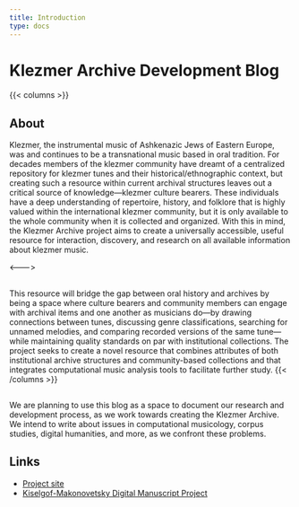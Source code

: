 ```yaml
---
title: Introduction
type: docs
---
```


# Klezmer Archive Development Blog

{{< columns >}}
## About

Klezmer, the instrumental music of Ashkenazic Jews of Eastern Europe, was and continues to be a transnational music based in oral tradition. For decades members of the klezmer community have dreamt of a centralized repository for klezmer tunes and their historical/ethnographic context, but creating such a resource within current archival structures leaves out a critical source of knowledge—klezmer culture bearers. These individuals have a deep understanding of repertoire, history, and folklore that is highly valued within the international klezmer community, but it is only available to the whole community when it is collected and organized. With this in mind, the Klezmer Archive project aims to create a universally accessible, useful resource for interaction, discovery, and research on all available information about klezmer music.

<--->

## 

This resource will bridge the gap between oral history and archives by being a space where culture bearers and community members can engage with archival items and one another as musicians do—by drawing connections between tunes, discussing genre classifications, searching for unnamed melodies, and comparing recorded versions of the same tune—while maintaining quality standards on par with institutional collections. The project seeks to create a novel resource that combines attributes of both institutional archive structures and community-based collections and that integrates computational music analysis tools to facilitate further study.
{{< /columns >}}

## 

We are planning to use this blog as a space to document our research and development process, as we work towards creating
the Klezmer Archive. We intend to write about issues in computational musicology, corpus studies, digital humanities,
and more, as we confront these problems.


## Links

* [Project site](https://klezmerinstitute.org/klezmerarchive/)
* [Kiselgof-Makonovetsky Digital Manuscript Project](http://kmdmp.org/)
